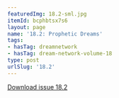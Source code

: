 ```yaml
---
featuredImg: 18.2-sml.jpg
itemId: bcphbtsx7s6
layout: page
name: '18.2: Prophetic Dreams'
tags:
- hasTag: dreamnetwork
- hasTag: dream-network-volume-18
type: post
urlSlug: '18.2'
---
```

<a href="../files/pdfs/Volume_18/18.2-Dream-Network-Vol-18-No-2.pdf" download="">Download issue 18.2</a>
